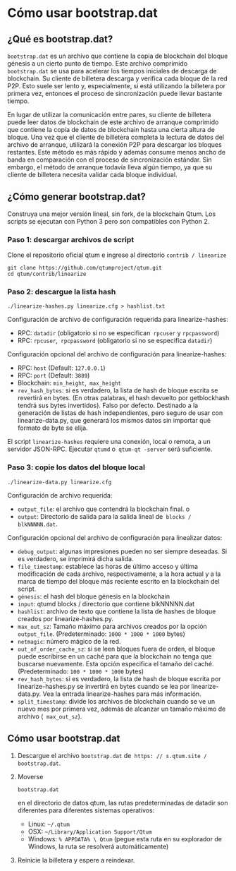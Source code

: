 # Cómo usar bootstrap.dat

## ¿Qué es bootstrap.dat?

`bootstrap.dat` es un archivo que contiene la copia de blockchain del bloque génesis a un cierto punto de tiempo. Este archivo comprimido `bootstrap.dat` se usa para acelerar los tiempos iniciales de descarga de blockchain. Su cliente de billetera descarga y verifica cada bloque de la red P2P. Esto suele ser lento y, especialmente, si está utilizando la billetera por primera vez, entonces el proceso de sincronización puede llevar bastante tiempo.

En lugar de utilizar la comunicación entre pares, su cliente de billetera puede leer datos de blockchain de este archivo de arranque comprimido que contiene la copia de datos de blockchain hasta una cierta altura de bloque. Una vez que el cliente de billetera completa la lectura de datos del archivo de arranque, utilizará la conexión P2P para descargar los bloques restantes. Este método es más rápido y además consume menos ancho de banda en comparación con el proceso de sincronización estándar. Sin embargo, el método de arranque todavía lleva algún tiempo, ya que su cliente de billetera necesita validar cada bloque individual.

## ¿Cómo generar bootstrap.dat?

Construya una mejor versión lineal, sin fork, de la blockchain Qtum. Los scripts se ejecutan con Python 3 pero son compatibles con Python 2.

### Paso 1: descargar archivos de script

Clone el repositorio oficial qtum e ingrese al directorio `contrib / linearize`

```
git clone https://github.com/qtumproject/qtum.git
cd qtum/contrib/linearize
```

### Paso 2: descargue la lista hash

```
./linearize-hashes.py linearize.cfg > hashlist.txt
```

Configuración de archivo de configuración requerida para linearize-hashes:

- RPC: `datadir` (obligatorio si no se especifican` rpcuser` y `rpcpassword`)
- RPC: `rpcuser`,` rpcpassword` (obligatorio si no se especifica `datadir`)

Configuración opcional del archivo de configuración para linearize-hashes:

- RPC: `host` (Default: `127.0.0.1`)
- RPC: `port` (Default: `3889`)
- Blockchain: `min_height`,` max_height`
- `rev_hash_bytes`: si es verdadero, la lista de hash de bloque escrita se revertirá en bytes. (En otras palabras, el hash devuelto por getblockhash tendrá sus bytes invertidos). Falso por defecto. Destinado a la generación de listas de hash independientes, pero seguro de usar con linearize-data.py, que generará los mismos datos sin importar qué formato de byte se elija.

El script `linearize-hashes` requiere una conexión, local o remota, a un servidor JSON-RPC. Ejecutar `qtumd` o` qtum-qt -server` será suficiente.

### Paso 3: copie los datos del bloque local

```
./linearize-data.py linearize.cfg
```

Configuración de archivo requerida:

- `output_file`: el archivo que contendrá la blockchain final. o
- `output`: Directorio de salida para la salida lineal de` blocks / blkNNNNN.dat`.

Configuración opcional del archivo de configuración para linealizar datos:

- `debug_output`: algunas impresiones pueden no ser siempre deseadas. Si es verdadero, se imprimirá dicha salida.
- `file_timestamp`: establece las horas de último acceso y última modificación de cada archivo, respectivamente, a la hora actual y a la marca de tiempo del bloque más reciente escrito en la blockchain del script.
- `génesis`: el hash del bloque génesis en la blockchain
- `input`: qtumd blocks / directorio que contiene blkNNNNN.dat
- `hashlist`: archivo de texto que contiene la lista de hashes de bloque creados por linearize-hashes.py.
- `max_out_sz`: Tamaño máximo para archivos creados por la opción` output_file`. (Predeterminado: `1000 * 1000 * 1000` bytes)
- `netmagic`: número mágico de la red.
- `out_of_order_cache_sz`: si se leen bloques fuera de orden, el bloque puede escribirse en un caché para que la blockchain no tenga que buscarse nuevamente. Esta opción especifica el tamaño del caché. (Predeterminado: `100 * 1000 * 1000` bytes)
- `rev_hash_bytes`: si es verdadero, la lista de hash de bloque escrita por linearize-hashes.py se invertirá en bytes cuando se lea por linearize-data.py. Vea la entrada linearize-hashes para más información.
- `split_timestamp`: divide los archivos de blockchain cuando se ve un nuevo mes por primera vez, además de alcanzar un tamaño máximo de archivo (` max_out_sz`).

## Cómo usar bootstrap.dat

1. Descargue el archivo `bootstrap.dat` de` https: // s.qtum.site / bootstrap.dat`.

2. Moverse

    

   ```
   bootstrap.dat
   ```

    

   en el directorio de datos qtum, las rutas predeterminadas de datadir son diferentes para diferentes sistemas operativos:

   - Linux: `~/.qtum`
   - OSX: `~/Library/Application Support/Qtum`
   - Windows: `% APPDATA% \ Qtum` (pegue esta ruta en su explorador de Windows, la ruta se resolverá automáticamente)

3. Reinicie la billetera y espere a reindexar.

[
](https://docs.qtum.site/en/Qtum-RPC-API/)